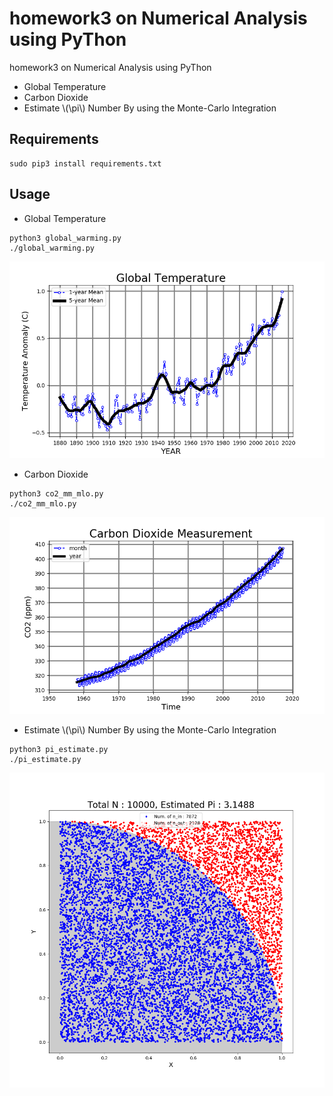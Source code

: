 # homework3 on Numerical Analysis using PyThon
homework3 on Numerical Analysis using PyThon

* Global Temperature
* Carbon Dioxide
* Estimate \\(\pi\\) Number By using the Monte-Carlo Integration

## Requirements

```
sudo pip3 install requirements.txt
```
## Usage
* Global Temperature
```
python3 global_warming.py
./global_warming.py
```
![](./assets/images/global_warming.png)
* Carbon Dioxide
```
python3 co2_mm_mlo.py
./co2_mm_mlo.py
```
![](./assets/images/co2_mm_mlo.png)
* Estimate \\(\pi\\) Number By using the Monte-Carlo Integration
```
python3 pi_estimate.py
./pi_estimate.py
```
![](./assets/images/pi_estimate.png)
